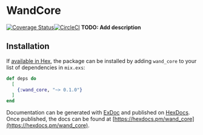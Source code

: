 # WandCore
[![Coverage Status](https://coveralls.io/repos/github/AnilRedshift/wand-core/badge.svg?branch=master)](https://coveralls.io/github/AnilRedshift/wand-core?branch=master)[![CircleCI](https://circleci.com/gh/AnilRedshift/wand-core.svg?style=svg)](https://circleci.com/gh/AnilRedshift/wand-core)
**TODO: Add description**

## Installation

If [available in Hex](https://hex.pm/docs/publish), the package can be installed
by adding `wand_core` to your list of dependencies in `mix.exs`:

```elixir
def deps do
  [
    {:wand_core, "~> 0.1.0"}
  ]
end
```

Documentation can be generated with [ExDoc](https://github.com/elixir-lang/ex_doc)
and published on [HexDocs](https://hexdocs.pm). Once published, the docs can
be found at [https://hexdocs.pm/wand_core](https://hexdocs.pm/wand_core).

